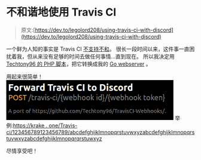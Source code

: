 # 不和谐地使用 Travis CI

> 原文:[https://dev.to/legolord208/using-travis-ci-with-discord](https://dev.to/legolord208/using-travis-ci-with-discord)

一个鲜为人知的事实是 Travis CI [不支持不和](https://github.com/travis-ci/travis-tasks/pull/71)。
很长一段时间以来，这件事一直困扰着我，但从来没有足够的时间去做任何事情...直到现在。
所以我决定用 [Techtony96 的 PHP 脚本](https://github.com/Techtony96/TravisCI-Webhooks/)，把它转换成我的 [Go webserver](https://legolord208.github.io/krakeone/) 。

用起来很简单！
[![Imgur](img/d458766474ddbd85a4c1716a76d27b81.png)](https://res.cloudinary.com/practicaldev/image/fetch/s--RYtGM7Na--/c_limit%2Cf_auto%2Cfl_progressive%2Cq_auto%2Cw_880/http://i.imgur.com/QNSWghp.png) 
举例:[https://krake . one/Travis-ci/123456789123456789/abcdefghijklmnopqrstuvwxyzabcdefghijklmnopqrstuvwxyzabcdefghijklmnopqrqrstuwxyz](https://krake.one/travis-ci/123456789123456789/abcdefghijklmnopqrstuvwxyzabcdefghijklmnopqrstuvwxyzabcdefghijklmnopqrstuvwxyz)

尽情享受吧！